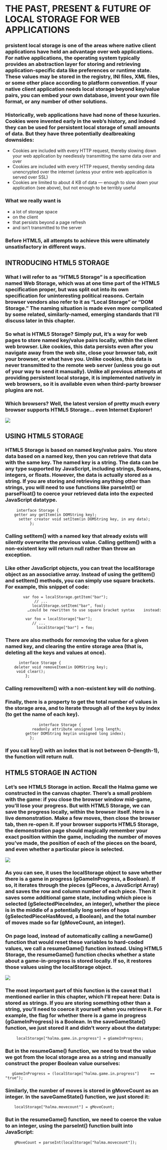 # THE PAST, PRESENT & FUTURE OF LOCAL STORAGE FOR WEB APPLICATIONS
### prsistent local storage is one of the areas where native client applications have held an advantage over web applications. For native applications, the operating system typically provides an abstraction layer for storing and retrieving application-specific data like preferences or runtime state. These values may be stored in the registry, INI files, XML files, or some other place according to platform convention. If your native client application needs local storage beyond key/value pairs, you can embed your own database, invent your own file format, or any number of other solutions.

### Historically, web applications have had none of these luxuries. Cookies were invented early in the web’s history, and indeed they can be used for persistent local storage of small amounts of data. But they have three potentially dealbreaking downsides:
- Cookies are included with every HTTP request, thereby slowing down your web application by needlessly transmitting the same data over and over
- Cookies are included with every HTTP request, thereby sending data unencrypted over the internet (unless your entire web application is served over SSL)
- Cookies are limited to about 4 KB of data — enough to slow down your application (see above), but not enough to be terribly useful


### What we really want is

- a lot of storage space
- on the client
- that persists beyond a page refresh
- and isn’t transmitted to the server
### Before HTML5, all attempts to achieve this were ultimately unsatisfactory in different ways.


## INTRODUCING HTML5 STORAGE
### What I will refer to as “HTML5 Storage” is a specification named Web Storage, which was at one time part of the HTML5 specification proper, but was split out into its own specification for uninteresting political reasons. Certain browser vendors also refer to it as “Local Storage” or “DOM Storage.” The naming situation is made even more complicated by some related, similarly-named, emerging standards that I’ll discuss later in this chapter.

### So what is HTML5 Storage? Simply put, it’s a way for web pages to store named key/value pairs locally, within the client web browser. Like cookies, this data persists even after you navigate away from the web site, close your browser tab, exit your browser, or what have you. Unlike cookies, this data is never transmitted to the remote web server (unless you go out of your way to send it manually). Unlike all previous attempts at providing persistent local storage, it is implemented natively in web browsers, so it is available even when third-party browser plugins are not.

### Which browsers? Well, the latest version of pretty much every browser supports HTML5 Storage… even Internet Explorer!

![](class-131.png)

## USING HTML5 STORAGE
### HTML5 Storage is based on named key/value pairs. You store data based on a named key, then you can retrieve that data with the same key. The named key is a string. The data can be any type supported by JavaScript, including strings, Booleans, integers, or floats. However, the data is actually stored as a string. If you are storing and retrieving anything other than strings, you will need to use functions like parseInt() or parseFloat() to coerce your retrieved data into the expected JavaScript datatype.
         interface Storage {
        getter any getItem(in DOMString key);
          setter creator void setItem(in DOMString key, in any data);
               };


### Calling setItem() with a named key that already exists will silently overwrite the previous value. Calling getItem() with a non-existent key will return null rather than throw an exception.

### Like other JavaScript objects, you can treat the localStorage object as an associative array. Instead of using the getItem() and setItem() methods, you can simply use square brackets. For example, this snippet of code:
            var foo = localStorage.getItem("bar");
                 // ...
                localStorage.setItem("bar", foo);
              …could be rewritten to use square bracket syntax    instead:

             var foo = localStorage["bar"];
                // ...
                  localStorage["bar"] = foo; 

### There are also methods for removing the value for a given named key, and clearing the entire storage area (that is, deleting all the keys and values at once).
          interface Storage {
        deleter void removeItem(in DOMString key);
         void clear();
             };
### Calling removeItem() with a non-existent key will do nothing.

### Finally, there is a property to get the total number of values in the storage area, and to iterate through all of the keys by index (to get the name of each key).
                   interface Storage {
                readonly attribute unsigned long length;
             getter DOMString key(in unsigned long index);
               };
### If you call key() with an index that is not between 0–(length-1), the function will return null.

## HTML5 STORAGE IN ACTION
### Let’s see HTML5 Storage in action. Recall the Halma game we constructed in the canvas chapter. There’s a small problem with the game: if you close the browser window mid-game, you’ll lose your progress. But with HTML5 Storage, we can save the progress locally, within the browser itself. Here is a live demonstration. Make a few moves, then close the browser tab, then re-open it. If your browser supports HTML5 Storage, the demonstration page should magically remember your exact position within the game, including the number of moves you’ve made, the position of each of the pieces on the board, and even whether a particular piece is selected.
![](class-132.png)
### As you can see, it uses the localStorage object to save whether there is a game in progress (gGameInProgress, a Boolean). If so, it iterates through the pieces (gPieces, a JavaScript Array) and saves the row and column number of each piece. Then it saves some additional game state, including which piece is selected (gSelectedPieceIndex, an integer), whether the piece is in the middle of a potentially long series of hops (gSelectedPieceHasMoved, a Boolean), and the total number of moves made so far (gMoveCount, an integer).

### On page load, instead of automatically calling a newGame() function that would reset these variables to hard-coded values, we call a resumeGame() function instead. Using HTML5 Storage, the resumeGame() function checks whether a state about a game-in-progress is stored locally. If so, it restores those values using the localStorage object.
![](class-133.png)
### The most important part of this function is the caveat that I mentioned earlier in this chapter, which I’ll repeat here: Data is stored as strings. If you are storing something other than a string, you’ll need to coerce it yourself when you retrieve it. For example, the flag for whether there is a game in progress (gGameInProgress) is a Boolean. In the saveGameState() function, we just stored it and didn’t worry about the datatype:

         localStorage["halma.game.in.progress"] = gGameInProgress;
### But in the resumeGame() function, we need to treat the value we got from the local storage area as a string and manually construct the proper Boolean value ourselves:

       gGameInProgress = (localStorage["halma.game.in.progress"]     == "true");
### Similarly, the number of moves is stored in gMoveCount as an integer. In the saveGameState() function, we just stored it:

        localStorage["halma.movecount"] = gMoveCount;
### But in the resumeGame() function, we need to coerce the value to an integer, using the parseInt() function built into JavaScript:

        gMoveCount = parseInt(localStorage["halma.movecount"]);